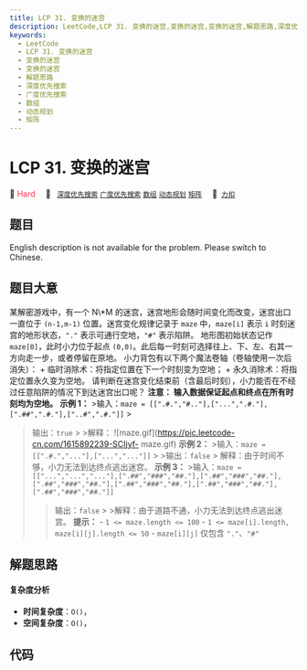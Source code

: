 ```yaml
---
title: LCP 31. 变换的迷宫
description: LeetCode,LCP 31. 变换的迷宫,变换的迷宫,变换的迷宫,解题思路,深度优先搜索,广度优先搜索,数组,动态规划,矩阵
keywords:
  - LeetCode
  - LCP 31. 变换的迷宫
  - 变换的迷宫
  - 变换的迷宫
  - 解题思路
  - 深度优先搜索
  - 广度优先搜索
  - 数组
  - 动态规划
  - 矩阵
---
```


# LCP 31. 变换的迷宫

🔴 <font color=#ff334b>Hard</font>&emsp; 🔖&ensp; [`深度优先搜索`](/tag/depth-first-search.md) [`广度优先搜索`](/tag/breadth-first-search.md) [`数组`](/tag/array.md) [`动态规划`](/tag/dynamic-programming.md) [`矩阵`](/tag/matrix.md)&emsp; 🔗&ensp;[`力扣`](https://leetcode.cn/problems/Db3wC1)

## 题目

English description is not available for the problem. Please switch to
Chinese.


## 题目大意

某解密游戏中，有一个 N\\*M 的迷宫，迷宫地形会随时间变化而改变，迷宫出口一直位于 `(n-1,m-1)` 位置。迷宫变化规律记录于 `maze`
中，`maze[i]` 表示 `i` 时刻迷宫的地形状态，`"."` 表示可通行空地，`"#"` 表示陷阱。 地形图初始状态记作
`maze[0]`，此时小力位于起点 `(0,0)`。此后每一时刻可选择往上、下、左、右其一方向走一步，或者停留在原地。
小力背包有以下两个魔法卷轴（卷轴使用一次后消失）： \+ 临时消除术：将指定位置在下一个时刻变为空地； \+ 永久消除术：将指定位置永久变为空地。
请判断在迷宫变化结束前（含最后时刻），小力能否在不经过任意陷阱的情况下到达迷宫出口呢？ **注意： 输入数据保证起点和终点在所有时刻均为空地。** **示例
1：** >输入：`maze = [[".#.","#.."],["...",".#."],[".##",".#."],["..#",".#."]]` >
>输出：`true` > >解释： ![maze.gif](https://pic.leetcode-cn.com/1615892239-SCIjyf-
maze.gif) **示例 2：** >输入：`maze = [[".#.","..."],["...","..."]]` > >输出：`false` >
>解释：由于时间不够，小力无法到达终点逃出迷宫。 **示例 3：** >输入：`maze =
[["...","...","..."],[".##","###","##."],[".##","###","##."],[".##","###","##."],[".##","###","##."],[".##","###","##."],[".##","###","##."]]`
> >输出：`false` > >解释：由于道路不通，小力无法到达终点逃出迷宫。 **提示：** \- `1 <= maze.length <= 100`
\- `1 <= maze[i].length, maze[i][j].length <= 50` \- `maze[i][j]` 仅包含
`"."`、`"#"`


## 解题思路

#### 复杂度分析

- **时间复杂度**：`O()`，
- **空间复杂度**：`O()`，

## 代码

```javascript

```